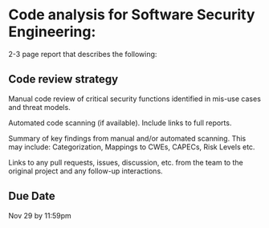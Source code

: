 Code analysis for Software Security Engineering: 
=========

2-3 page report that describes the following:

Code review strategy
--------------------

Manual code review of critical security functions identified in mis-use cases and threat models.

Automated code scanning (if available). Include links to full reports.

Summary of key findings from manual and/or automated scanning. This may include: Categorization, Mappings to CWEs, CAPECs, Risk Levels etc.

Links to any pull requests, issues, discussion, etc. from the team to the original project and any follow-up interactions.

Due Date
--------
Nov 29 by 11:59pm
